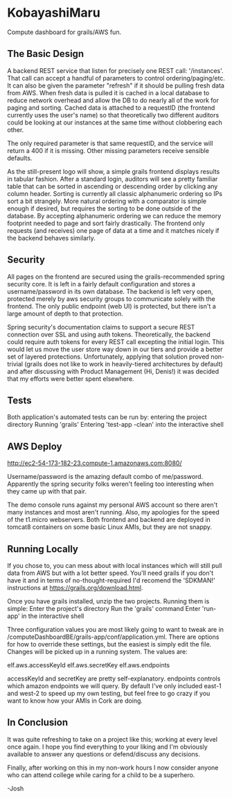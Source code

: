 # KobayashiMaru
Compute dashboard for grails/AWS fun.

The Basic Design
----------------
A backend REST service that listen for precisely one REST call: '/instances'. That call can accept a handful of parameters to control ordering/paging/etc. It can also be given the parameter "refresh" if it should be pulling fresh data from AWS. When fresh data is pulled it is cached in a local database to reduce network overhead and allow the DB to do nearly all of the work for paging and sorting. Cached data is attached to a requestID (the frontend currently uses the user's name) so that theoretically two different auditors could be looking at our instances at the same time without clobbering each other.

The only required parameter is that same requestID, and the service will return a 400 if it is missing. Other missing parameters receive sensible defaults.

As the still-present logo will show, a simple grails frontend displays results in tabular fashion. After a standard login, auditors will see a pretty familiar table that can be sorted in ascending or descending order by clicking any column header. Sorting is currently all classic alphanumeric ordering so IPs sort a bit strangely. More natural ordering with a comparator is simple enough if desired, but requires the sorting to be done outside of the database. By accepting alphanumeric ordering we can reduce the memory footprint needed to page and sort fairly drastically. The frontend only requests (and receives) one page of data at a time and it matches nicely if the backend behaves similarly.

Security
--------
All pages on the frontend are secured using the grails-recommended spring security core. It is left in a fairly default configuration and stores a username/password in its own database. The backend is left very open, protected merely by aws security groups to communicate solely with the frontend. The only public endpoint (web UI) is protected, but there isn't a large amount of depth to that protection.

Spring security's documentation claims to support a secure REST connection over SSL and using auth tokens. Theoretically, the backend could require auth tokens for every REST call excepting the initial login. This would let us move the user store way down in our tiers and provide a better set of layered protections. Unfortunately, applying that solution proved non-trivial (grails does not like to work in heavily-tiered architectures by default) and after discussing with Product Management (Hi, Denis!) it was decided that my efforts were better spent elsewhere.

Tests
-----
Both application's automated tests can be run by: 
    entering the project directory
    Running 'grails'
    Entering 'test-app -clean' into the interactive shell

AWS Deploy
----------
http://ec2-54-173-182-23.compute-1.amazonaws.com:8080/

Username/password is the amazing default combo of me/password. Apparently the spring security folks weren't feeling too interesting when they came up with that pair.

The demo console runs against my personal AWS account so there aren't many instances and most aren't running. Also, my apologies for the speed of the t1.micro webservers. Both frontend and backend are deployed in tomcat8 containers on some basic Linux AMIs, but they are not snappy.

Running Locally
---------------
If you chose to, you can mess about with local instances which will still pull data from AWS but with a lot better speed. You'll need grails if you don't have it and in terms of no-thought-required I'd recomend the 'SDKMAN!' instructions at https://grails.org/download.html.

Once you have grails installed, unzip the two projects. Running them is simple:
    Enter the project's directory
    Run the 'grails' command
    Enter 'run-app' in the interactive shell

Three configuration values you are most likely going to want to tweak are in /computeDashboardBE/grails-app/conf/application.yml. There are options for how to override these settings, but the easiest is simply edit the file. Changes will be picked up in a running system. The values are:

elf.aws.accessKeyId
elf.aws.secretKey
elf.aws.endpoints

accessKeyId and secretKey are pretty self-explanatory. endpoints controls which amazon endpoints we will query. By default I've only included east-1 and west-2 to speed up my own testing, but feel free to go crazy if you want to know how your AMIs in Cork are doing.

In Conclusion
-------------
It was quite refreshing to take on a project like this; working at every level once again. I hope you find everything to your liking and I'm obviously available to answer any questions or defend/discuss any decisions.

Finally, after working on this in my non-work hours I now consider anyone who can attend college while caring for a child to be a superhero.

-Josh
